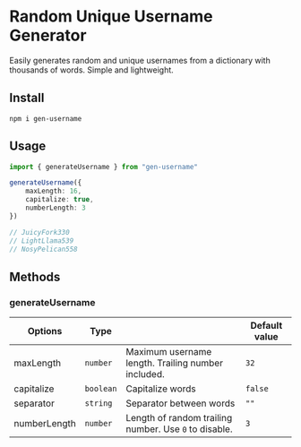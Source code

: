 # Random Unique Username Generator

Easily generates random and unique usernames from a dictionary with thousands of words. Simple and lightweight.

## Install

```
npm i gen-username
```

## Usage

```ts
import { generateUsername } from "gen-username"

generateUsername({
    maxLength: 16,
    capitalize: true,
    numberLength: 3
})

// JuicyFork330
// LightLlama539
// NosyPelican558
```

## Methods

### generateUsername

| Options      | Type        |           | Default value   |
|--------------|-------------|-----------|-----------------|
| maxLength    | `number`    | Maximum username length. Trailing number included. | `32` |
| capitalize   | `boolean`   | Capitalize words | `false` |
| separator    | `string`    | Separator between words  | `""` |
| numberLength | `number`    | Length of random trailing number. Use `0` to disable. | `3` |
